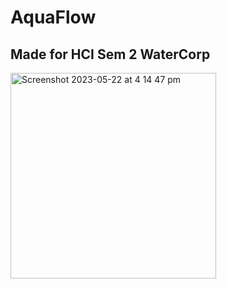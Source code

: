 # AquaFlow
## Made for HCI Sem 2 WaterCorp


<img width="329" alt="Screenshot 2023-05-22 at 4 14 47 pm" src="https://github.com/Acridious/SilverSprout_Demo/assets/68813540/af969822-548e-451e-bef8-6c1108f1d4c4">
